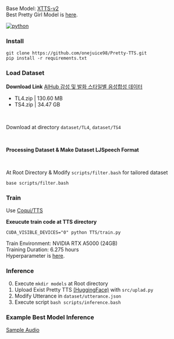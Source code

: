 Base Model: [XTTS-v2](https://huggingface.co/coqui/XTTS-v2)
<br>
Best Pretty Girl Model is [here](https://huggingface.co/jsswon/PMK-xtts-v2-model-v1).

[![python](https://img.shields.io/badge/Python-3.11-3776AB.svg?style=flat&logo=python&logoColor=white)](https://www.python.org)

### Install
```
git clone https://github.com/onejuice98/Pretty-TTS.git
pip install -r requirements.txt
```

### Load Dataset
**Download Link**
[AIHub 감성 및 발화 스타일별 음성합성 데이터](https://www.aihub.or.kr/aihubdata/data/view.do?currMenu=115&topMenu=100&aihubDataSe=data&dataSetSn=466)
- TL4.zip | 130.60 MB
- TS4.zip | 34.47 GB
<br>

Download at directory `dataset/TL4`, `dataset/TS4`

<br>

**Processing Dataset & Make Dataset LJSpeech Format**

<br>

At Root Directory & Modify `scripts/filter.bash` for tailored dataset

```
base scripts/filter.bash
```

### Train
Use [Coqui/TTS](https://github.com/coqui-ai/TTS)

**Exeucute train code at TTS directory**

```
CUDA_VISIBLE_DEVICES="0" python TTS/train.py
```
Train Environment: NVIDIA RTX A5000 (24GB)
<br>
Training Duration: 6.275 hours
<br>
Hyperparameter is [here](https://huggingface.co/jsswon/PMK-xtts-v2-model-v1/blob/main/train.py).

### Inference
0. Execute `mkdir models` at Root directory
1. Upload Exist Pretty TTS [(HuggingFace)](https://huggingface.co/jsswon/PMK-xtts-v2-model-v1) with `src/uplad.py`
2. Modify Utterance in `dataset/utterance.json`
3. Execute script `bash scripts/inference.bash`

### Example Best Model Inference
[Sample Audio](output/PMK-xtts-v2-model-v1/1.wav)

